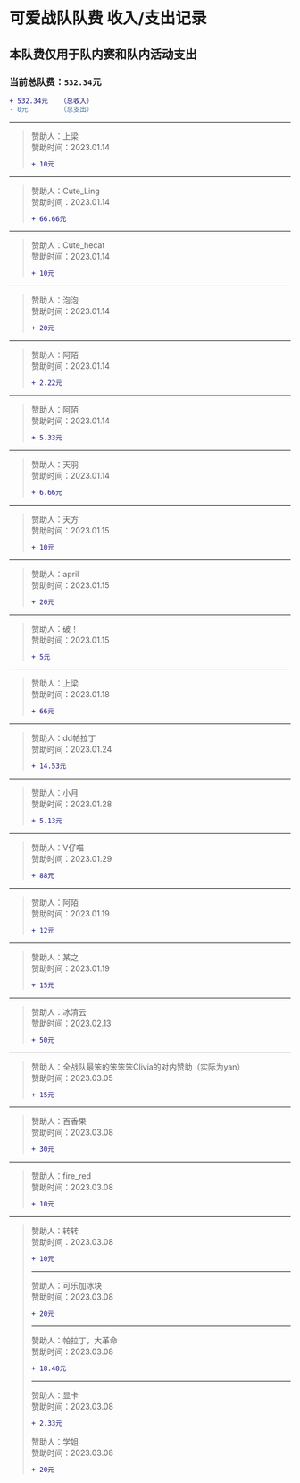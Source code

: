 # 可爱战队队费 收入/支出记录  
## 本队费仅用于队内赛和队内活动支出  
### 当前总队费：`532.34`元  
```diff
+ 532.34元   （总收入）
- 0元        （总支出）
```
______
> 赞助人：上梁  
> 赞助时间：2023.01.14  
> ```diff
> + 10元
> ```
______
> 赞助人：Cute_Ling  
> 赞助时间：2023.01.14  
> ```diff
> + 66.66元
> ```
______
> 赞助人：Cute_hecat  
> 赞助时间：2023.01.14  
> ```diff
> + 10元
> ```
______
> 赞助人：泡泡  
> 赞助时间：2023.01.14  
> ```diff
> + 20元
> ```
______
> 赞助人：阿陌  
> 赞助时间：2023.01.14  
> ```diff
> + 2.22元
> ```
______
> 赞助人：阿陌  
> 赞助时间：2023.01.14  
> ```diff
> + 5.33元
> ```
______
> 赞助人：天羽  
> 赞助时间：2023.01.14  
> ```diff
> + 6.66元
> ```
______
> 赞助人：天方  
> 赞助时间：2023.01.15  
> ```diff
> + 10元
> ```
______
> 赞助人：april  
> 赞助时间：2023.01.15  
> ```diff
> + 20元
> ```  
______
> 赞助人：破！  
> 赞助时间：2023.01.15  
> ```diff
> + 5元
> ```  
______
> 赞助人：上梁  
> 赞助时间：2023.01.18  
> ```diff
> + 66元
> ```
______
> 赞助人：dd帕拉丁  
> 赞助时间：2023.01.24  
> ```diff
> + 14.53元
> ```  
______
> 赞助人：小月  
> 赞助时间：2023.01.28  
> ```diff
> + 5.13元
> ```  
______
> 赞助人：V仔喵  
> 赞助时间：2023.01.29  
> ```diff
> + 88元
> ```  
______
> 赞助人：阿陌  
> 赞助时间：2023.01.19  
> ```diff
> + 12元
> ```
______
> 赞助人：某之  
> 赞助时间：2023.01.19  
> ```diff
> + 15元
> ```
______
> 赞助人：冰清云  
> 赞助时间：2023.02.13  
> ```diff
> + 50元
> ```
______
> 赞助人：全战队最笨的笨笨笨Clivia的对内赞助（实际为yan）  
> 赞助时间：2023.03.05  
> ```diff
> + 15元
> ```
______
> 赞助人：百香果  
> 赞助时间：2023.03.08  
> ```diff
> + 30元
> ```
______
> 赞助人：fire_red  
> 赞助时间：2023.03.08  
> ```diff
> + 10元
> ```
______
> 赞助人：转转  
> 赞助时间：2023.03.08  
> ```diff
> + 10元
> ```
> ______
> 赞助人：可乐加冰块  
> 赞助时间：2023.03.08  
> ```diff
> + 20元
> ```
> ______
> 赞助人：帕拉丁，大革命  
> 赞助时间：2023.03.08  
> ```diff
> + 18.48元
> ```
> ______
> 赞助人：显卡  
> 赞助时间：2023.03.08  
> ```diff
> + 2.33元
> ```
> 赞助人：学姐  
> 赞助时间：2023.03.08  
> ```diff
> + 20元
> ```
